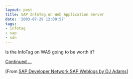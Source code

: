 ```yaml
---
layout: post
title: SAP InfoTag on Web Application Server
date: '2003-07-29 12:00:57'
tags:
- infotag
- sap
- sdn
---
```



Is the InfoTag on WAS going to be worth it?

[Continued …](http://weblogs.sdn.sap.com/pub/wlg/70)

[From [SAP Developer Network SAP Weblogs by DJ Adams](https://www.sdn.sap.com/irj/scn/weblogs?blog=/pub/u/251850060)]


